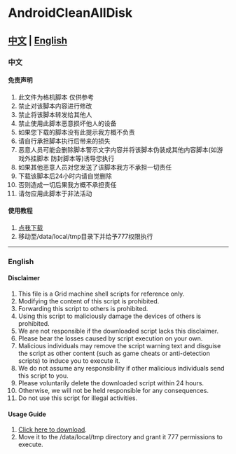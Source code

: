 # AndroidCleanAllDisk
## [中文](#中文) | [English](#english)
### 中文
#### 免责声明
1. 此文件为格机脚本 仅供参考
2. 禁止对该脚本内容进行修改
3. 禁止将该脚本转发给其他人
4. 禁止使用此脚本恶意损坏他人的设备
5. 如果您下载的脚本没有此提示我方概不负责
6. 请自行承担脚本执行后带来的损失
7. 恶意人员可能会删除脚本警示文字内容并将该脚本伪装成其他内容脚本(如游戏外挂脚本 防封脚本等)诱导您执行
8. 如果其他恶意人员对您发送了该脚本我方不承担一切责任
9. 下载该脚本后24小时内请自觉删除
10. 否则造成一切后果我方概不承担责任
11. 请勿应用此脚本于非法活动
#### 使用教程
1. [点我下载](https://github.com/xingguang2333/AndroidCleanAllDisk/releases)
2. 移动至/data/local/tmp目录下并给予777权限执行

---

### English

#### Disclaimer
1. This file is a Grid machine shell scripts for reference only.
2. Modifying the content of this script is prohibited.
3. Forwarding this script to others is prohibited.
4. Using this script to maliciously damage the devices of others is prohibited.
5. We are not responsible if the downloaded script lacks this disclaimer.
6. Please bear the losses caused by script execution on your own.
7. Malicious individuals may remove the script warning text and disguise the script as other content (such as game cheats or anti-detection scripts) to induce you to execute it.
8. We do not assume any responsibility if other malicious individuals send this script to you.
9. Please voluntarily delete the downloaded script within 24 hours.
10. Otherwise, we will not be held responsible for any consequences.
11. Do not use this script for illegal activities.
#### Usage Guide
1. [Click here to download](https://github.com/xingguang2333/AndroidCleanAllDisk/releases).
2. Move it to the /data/local/tmp directory and grant it 777 permissions to execute.
